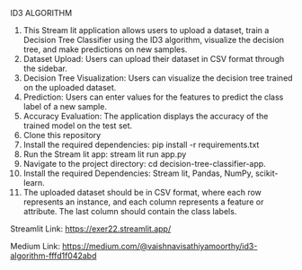 ID3 ALGORITHM

1.	This Stream lit application allows users to upload a dataset, train a Decision Tree Classifier using the ID3 algorithm, visualize the decision tree, and make predictions on new samples.
2.	Dataset Upload: Users can upload their dataset in CSV format through the sidebar.
3.	Decision Tree Visualization: Users can visualize the decision tree trained on the uploaded dataset.
4.	Prediction: Users can enter values for the features to predict the class label of a new sample.
5.	Accuracy Evaluation: The application displays the accuracy of the trained model on the test set.
6.	Clone this repository
7.	Install the required dependencies:  pip install -r requirements.txt
8.	Run the Stream lit app: stream lit run app.py
9.	Navigate to the project directory:  cd decision-tree-classifier-app.
10.	Install the required Dependencies:  Stream lit, Pandas, NumPy, scikit-learn.
11.	The uploaded dataset should be in CSV format, where each row represents an instance, and each column represents a feature or attribute. The last column should contain the class labels.

Streamlit Link: https://exer22.streamlit.app/

Medium Link: https://medium.com/@vaishnavisathiyamoorthy/id3-algorithm-fffd1f042abd
